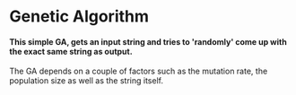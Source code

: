 # Genetic Algorithm


#### This simple GA, gets an input  string and tries to 'randomly' come up with the exact same  string as output.
The GA depends on a couple of factors such as the mutation rate, the population size as well as the string itself.
